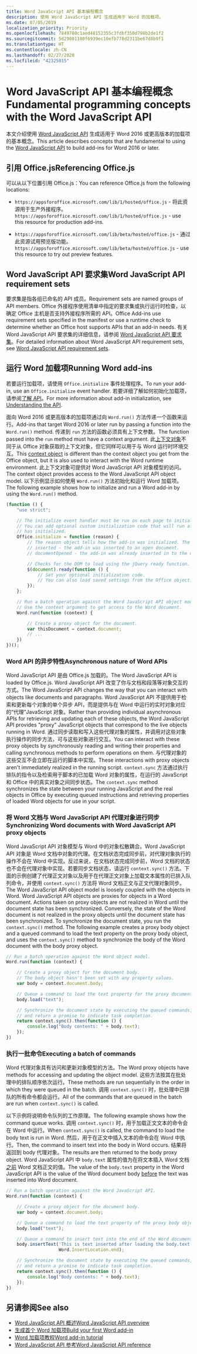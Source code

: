 ```yaml
---
title: Word JavaScript API 基本编程概念
description: 使用 Word JavaScript API 生成适用于 Word 的加载项。
ms.date: 07/05/2019
localization_priority: Priority
ms.openlocfilehash: 7849780c1aed48152355c3fdbf350d798b2de1f2
ms.sourcegitcommit: 5d29801180f6939ec10efb778d2311be67d8b9f1
ms.translationtype: HT
ms.contentlocale: zh-CN
ms.lasthandoff: 02/27/2020
ms.locfileid: "42325015"
---
```

# <a name="fundamental-programming-concepts-with-the-word-javascript-api"></a><span data-ttu-id="98a0b-103">Word JavaScript API 基本编程概念</span><span class="sxs-lookup"><span data-stu-id="98a0b-103">Fundamental programming concepts with the Word JavaScript API</span></span>

<span data-ttu-id="98a0b-104">本文介绍使用 [Word JavaScript API](../reference/overview/word-add-ins-reference-overview.md) 生成适用于 Word 2016 或更高版本的加载项的基本概念。</span><span class="sxs-lookup"><span data-stu-id="98a0b-104">This article describes concepts that are fundamental to using the [Word JavaScript API](../reference/overview/word-add-ins-reference-overview.md) to build add-ins for Word 2016 or later.</span></span>

## <a name="referencing-officejs"></a><span data-ttu-id="98a0b-105">引用 Office.js</span><span class="sxs-lookup"><span data-stu-id="98a0b-105">Referencing Office.js</span></span>

<span data-ttu-id="98a0b-106">可以从以下位置引用 Office.js：</span><span class="sxs-lookup"><span data-stu-id="98a0b-106">You can reference Office.js from the following locations:</span></span>

- <span data-ttu-id="98a0b-107">`https://appsforoffice.microsoft.com/lib/1/hosted/office.js` - 将此资源用于生产外接程序。</span><span class="sxs-lookup"><span data-stu-id="98a0b-107">`https://appsforoffice.microsoft.com/lib/1/hosted/office.js` - use this resource for production add-ins.</span></span>

- <span data-ttu-id="98a0b-108">`https://appsforoffice.microsoft.com/lib/beta/hosted/office.js` - 通过此资源试用预览版功能。</span><span class="sxs-lookup"><span data-stu-id="98a0b-108">`https://appsforoffice.microsoft.com/lib/beta/hosted/office.js` - use this resource to try out preview features.</span></span>

## <a name="word-javascript-api-requirement-sets"></a><span data-ttu-id="98a0b-109">Word JavaScript API 要求集</span><span class="sxs-lookup"><span data-stu-id="98a0b-109">Word JavaScript API requirement sets</span></span>

<span data-ttu-id="98a0b-110">要求集是指各组已命名的 API 成员。</span><span class="sxs-lookup"><span data-stu-id="98a0b-110">Requirement sets are named groups of API members.</span></span> <span data-ttu-id="98a0b-111">Office 外接程序使用清单中指定的要求集或执行运行时检查，以确定 Office 主机是否支持外接程序所需的 API。</span><span class="sxs-lookup"><span data-stu-id="98a0b-111">Office Add-ins use requirement sets specified in the manifest or use a runtime check to determine whether an Office host supports APIs that an add-in needs.</span></span> <span data-ttu-id="98a0b-112">有关 Word JavaScript API 要求集的详细信息，请参阅 [Word JavaScript API 要求集](../reference/requirement-sets/word-api-requirement-sets.md)。</span><span class="sxs-lookup"><span data-stu-id="98a0b-112">For detailed information about Word JavaScript API requirement sets, see [Word JavaScript API requirement sets](../reference/requirement-sets/word-api-requirement-sets.md).</span></span>

## <a name="running-word-add-ins"></a><span data-ttu-id="98a0b-113">运行 Word 加载项</span><span class="sxs-lookup"><span data-stu-id="98a0b-113">Running Word add-ins</span></span>

<span data-ttu-id="98a0b-114">若要运行加载项，请使用 `Office.initialize` 事件处理程序。</span><span class="sxs-lookup"><span data-stu-id="98a0b-114">To run your add-in, use an `Office.initialize` event handler.</span></span> <span data-ttu-id="98a0b-115">若要详细了解如何初始化加载项，请参阅[了解 API](/office/dev/add-ins/develop/understanding-the-javascript-api-for-office)。</span><span class="sxs-lookup"><span data-stu-id="98a0b-115">For more information about add-in initialization, see [Understanding the API](/office/dev/add-ins/develop/understanding-the-javascript-api-for-office).</span></span>

<span data-ttu-id="98a0b-116">面向 Word 2016 或更高版本的加载项通过向 `Word.run()` 方法传递一个函数来运行。</span><span class="sxs-lookup"><span data-stu-id="98a0b-116">Add-ins that target Word 2016 or later run by passing a function into the `Word.run()` method.</span></span> <span data-ttu-id="98a0b-117">传递到 `run` 方法的函数必须具有上下文参数。</span><span class="sxs-lookup"><span data-stu-id="98a0b-117">The function passed into the `run` method must have a context argument.</span></span> <span data-ttu-id="98a0b-118">此[上下文对象](/javascript/api/word/word.requestcontext)不同于从 Office 对象获取的上下文对象，但它同样可以用于与 Word 运行时环境交互。</span><span class="sxs-lookup"><span data-stu-id="98a0b-118">This [context object](/javascript/api/word/word.requestcontext) is different than the context object you get from the Office object, but it is also used to interact with the Word runtime environment.</span></span> <span data-ttu-id="98a0b-119">此上下文对象可提供对 Word JavaScript API 对象模型的访问。</span><span class="sxs-lookup"><span data-stu-id="98a0b-119">The context object provides access to the Word JavaScript API object model.</span></span> <span data-ttu-id="98a0b-120">以下示例显示如何使用 `Word.run()` 方法初始化和运行 Word 加载项。</span><span class="sxs-lookup"><span data-stu-id="98a0b-120">The following example shows how to initialize and run a Word add-in by using the `Word.run()` method.</span></span>

```js
(function () {
    "use strict";

    // The initialize event handler must be run on each page to initialize Office JS.
    // You can add optional custom initialization code that will run after OfficeJS
    // has initialized.
    Office.initialize = function (reason) {
        // The reason object tells how the add-in was initialized. The values can be:
        // inserted - the add-in was inserted to an open document.
        // documentOpened - the add-in was already inserted in to the document and the document was opened.

        // Checks for the DOM to load using the jQuery ready function.
        $(document).ready(function () {
            // Set your optional initialization code.
            // You can also load saved settings from the Office object.
        });
    };

    // Run a batch operation against the Word JavaScript API object model.
    // Use the context argument to get access to the Word document.
    Word.run(function (context) {

        // Create a proxy object for the document.
        var thisDocument = context.document;
        // ...
    })
})();
```

### <a name="asynchronous-nature-of-word-apis"></a><span data-ttu-id="98a0b-121">Word API 的异步特性</span><span class="sxs-lookup"><span data-stu-id="98a0b-121">Asynchronous nature of Word APIs</span></span>

<span data-ttu-id="98a0b-122">Word JavaScript API 是由 Office.js 加载的。</span><span class="sxs-lookup"><span data-stu-id="98a0b-122">The Word JavaScript API is loaded by Office.js.</span></span> <span data-ttu-id="98a0b-123">Word JavaScript API 改变了你与文档和段落等对象交互的方式。</span><span class="sxs-lookup"><span data-stu-id="98a0b-123">The Word JavaScript API changes the way that you can interact with objects like documents and paragraphs.</span></span> <span data-ttu-id="98a0b-124">Word JavaScript API 不提供用于检索和更新每个对象的单个异步 API，而是提供与在 Word 中运行的实时对象对应的“代理”JavaScript 对象。</span><span class="sxs-lookup"><span data-stu-id="98a0b-124">Rather than providing individual asynchronous APIs for retrieving and updating each of these objects, the Word JavaScript API provides "proxy" JavaScript objects that correspond to the live objects running in Word.</span></span> <span data-ttu-id="98a0b-125">通过同步读取和写入这些代理对象的属性，并调用对这些对象执行操作的同步方法，可与这些对象进行交互。</span><span class="sxs-lookup"><span data-stu-id="98a0b-125">You can interact with these proxy objects by synchronously reading and writing their properties and calling synchronous methods to perform operations on them.</span></span> <span data-ttu-id="98a0b-126">与代理对象的这些交互不会立即在运行的脚本中实现。</span><span class="sxs-lookup"><span data-stu-id="98a0b-126">These interactions with proxy objects aren't immediately realized in the running script.</span></span> <span data-ttu-id="98a0b-127">`context.sync` 方法通过执行排队的指令以及检索用于脚本的已加载 Word 对象的属性，在运行的 JavaScript 和 Office 中的真实对象之间同步状态。</span><span class="sxs-lookup"><span data-stu-id="98a0b-127">The `context.sync` method synchronizes the state between your running JavaScript and the real objects in Office by executing queued instructions and retrieving properties of loaded Word objects for use in your script.</span></span>

### <a name="synchronizing-word-documents-with-word-javascript-api-proxy-objects"></a><span data-ttu-id="98a0b-128">将 Word 文档与 Word JavaScript API 代理对象进行同步</span><span class="sxs-lookup"><span data-stu-id="98a0b-128">Synchronizing Word documents with Word JavaScript API proxy objects</span></span>

<span data-ttu-id="98a0b-p105">Word JavaScript API 对象模型与 Word 中的对象松散耦合。Word JavaScript API 对象是 Word 文档中对象的代理。在文档状态完成同步前，对代理对象执行的操作不会在 Word 中实现。反过来说，在文档状态完成同步前，Word 文档的状态也不会在代理对象中实现。若要同步文档状态，请运行 `context.sync()` 方法。下面的示例创建了代理正文对象以及用于在代理正文对象上加载文本属性的已排入队列命令，并使用 `context.sync()` 方法将 Word 文档正文与正文代理对象同步。</span><span class="sxs-lookup"><span data-stu-id="98a0b-p105">The Word JavaScript API object model is loosely coupled with the objects in Word. Word JavaScript API objects are proxies for objects in a Word document. Actions taken on proxy objects are not realized in Word until the document state has been synchronized. Conversely, the state of the Word document is not realized in the proxy objects until the document state has been synchronized. To synchronize the document state, you run the `context.sync()` method. The following example creates a proxy body object and a queued command to load the text property on the proxy body object, and uses the `context.sync()` method to synchronize the body of the Word document with the body proxy object.</span></span>

```js
// Run a batch operation against the Word object model.
Word.run(function (context) {

    // Create a proxy object for the document body.
    // The body object hasn't been set with any property values.
    var body = context.document.body;

    // Queue a command to load the text property for the proxy document body object.
    body.load("text");

    // Synchronize the document state by executing the queued commands,
    // and return a promise to indicate task completion.
    return context.sync().then(function () {
        console.log("Body contents: " + body.text);
    });
})
```

### <a name="executing-a-batch-of-commands"></a><span data-ttu-id="98a0b-135">执行一批命令</span><span class="sxs-lookup"><span data-stu-id="98a0b-135">Executing a batch of commands</span></span>

<span data-ttu-id="98a0b-136">Word 代理对象具有访问和更新对象模型的方法。</span><span class="sxs-lookup"><span data-stu-id="98a0b-136">The Word proxy objects have methods for accessing and updating the object model.</span></span> <span data-ttu-id="98a0b-137">这些方法按其在批处理中的排队顺序依次运行。</span><span class="sxs-lookup"><span data-stu-id="98a0b-137">These methods are run sequentially in the order in which they were queued in the batch.</span></span> <span data-ttu-id="98a0b-138">调用 `context.sync()` 时，批处理中已排队的所有命令都会运行。</span><span class="sxs-lookup"><span data-stu-id="98a0b-138">All of the commands that are queued in the batch are run when `context.sync()` is called.</span></span>

<span data-ttu-id="98a0b-139">以下示例将说明命令队列的工作原理。</span><span class="sxs-lookup"><span data-stu-id="98a0b-139">The following example shows how the command queue works.</span></span> <span data-ttu-id="98a0b-140">调用 `context.sync()` 时，用于加载正文文本的命令会在 Word 中运行。</span><span class="sxs-lookup"><span data-stu-id="98a0b-140">When `context.sync()` is called, the command to load the body text is run in Word.</span></span> <span data-ttu-id="98a0b-141">然后，用于在正文中插入文本的命令会在 Word 中执行。</span><span class="sxs-lookup"><span data-stu-id="98a0b-141">Then, the command to insert text into the body in Word occurs.</span></span> <span data-ttu-id="98a0b-142">结果将返回到 body 代理对象。</span><span class="sxs-lookup"><span data-stu-id="98a0b-142">The results are then returned to the body proxy object.</span></span> <span data-ttu-id="98a0b-143">Word JavaScript API 中 `body.text` 属性的值为在将文本插入 Word 文档<u>之前</u> Word 文档正文的值。</span><span class="sxs-lookup"><span data-stu-id="98a0b-143">The value of the `body.text` property in the Word JavaScript API is the value of the Word document body <u>before</u> the text was inserted into Word document.</span></span>

```js
// Run a batch operation against the Word JavaScript API.
Word.run(function (context) {

    // Create a proxy object for the document body.
    var body = context.document.body;

    // Queue a command to load the text property of the proxy body object.
    body.load("text");

    // Queue a command to insert text into the end of the Word document body.
    body.insertText('This is text inserted after loading the body.text property',
                    Word.InsertLocation.end);

    // Synchronize the document state by executing the queued commands,
    // and return a promise to indicate task completion.
    return context.sync().then(function () {
        console.log("Body contents: " + body.text);
    });
})
```

## <a name="see-also"></a><span data-ttu-id="98a0b-144">另请参阅</span><span class="sxs-lookup"><span data-stu-id="98a0b-144">See also</span></span>

- [<span data-ttu-id="98a0b-145">Word JavaScript API 概述</span><span class="sxs-lookup"><span data-stu-id="98a0b-145">Word JavaScript API overview</span></span>](../reference/overview/word-add-ins-reference-overview.md)
- [<span data-ttu-id="98a0b-146">生成首个 Word 加载项</span><span class="sxs-lookup"><span data-stu-id="98a0b-146">Build your first Word add-in</span></span>](../quickstarts/word-quickstart.md)
- [<span data-ttu-id="98a0b-147">Word 加载项教程</span><span class="sxs-lookup"><span data-stu-id="98a0b-147">Word add-in tutorial</span></span>](../tutorials/word-tutorial.md)
- [<span data-ttu-id="98a0b-148">Word JavaScript API 参考</span><span class="sxs-lookup"><span data-stu-id="98a0b-148">Word JavaScript API reference</span></span>](/javascript/api/word)